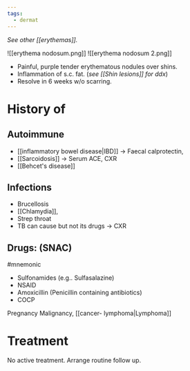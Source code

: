 ```yaml
---
tags:
  - dermat
---
```

*See other [[erythemas]].* 

![[erythema nodosum.png]]
![[erythema nodosum 2.png]]
- Painful, purple tender erythematous nodules over shins.
- Inflammation of s.c. fat. (*see [[Shin lesions]] for ddx*)
- Resolve in 6 weeks w/o scarring.  
# History of 
## Autoimmune
- [[inflammatory bowel disease|IBD]] -> Faecal calprotectin,
- [[Sarcoidosis]] -> Serum ACE, CXR
- [[Behcet's disease]]

## Infections
- Brucellosis
- [[Chlamydia]],
- Strep throat
- TB can cause but not its drugs -> CXR

## Drugs: (SNAC)
#mnemonic 
- Sulfonamides (e.g.. Sulfasalazine)
- NSAID
- Amoxicillin (Penicillin containing antibiotics)
- COCP

Pregnancy
Malignancy, [[cancer- lymphoma|Lymphoma]]

# Treatment
No active treatment. 
Arrange routine follow up.
